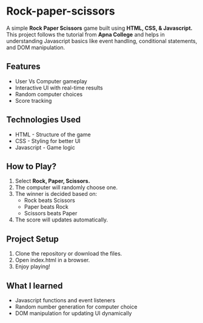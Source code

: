 # Rock-paper-scissors
<p>A simple <strong>Rock Paper Scissors</strong> game built using <strong>HTML, CSS, & Javascript.</strong> This project follows the tutorial from <strong>Apna College</strong> and helps in understanding Javascript basics like event handling, conditional statements, and DOM manipulation.</p>

<h2>Features</h2>
  <ul>
      <li>User Vs Computer gameplay</li>
      <li>Interactive UI with real-time results</li>
      <li>Random computer choices</li>
      <li>Score tracking</li>
  </ul>

<h2>Technologies Used</h2>
  <ul>
      <li>HTML - Structure of the game</li>
      <li>CSS - Styling for better UI</li>
      <li>Javascript - Game logic</li>
  </ul>

<h2>How to Play?</h2>
  <ol>
      <li>Select <strong>Rock, Paper, Scissors.</strong></li>
      <li>The computer will randomly choose one.</li>
      <li>The winner is decided based on:
          <ul>
              <li>Rock beats Scissors</li>
              <li>Paper beats Rock</li>
              <li>Scissors beats Paper</li>
          </ul>
      </li>
      <li>The score will updates automatically.</li>
  </ol>

<h2>Project Setup</h2>
  <ol>
      <li>Clone the repository or download the files.</li>
      <li>Open index.html in a browser.</li>
      <li>Enjoy playing!</li>
  </ol>

<h2>What I learned</h2>
  <ul>
      <li>Javascript functions and event listeners</li>
      <li>Random number generation for computer choice</li>
      <li>DOM manipulation for updating UI dynamically</li>
  </ul>
